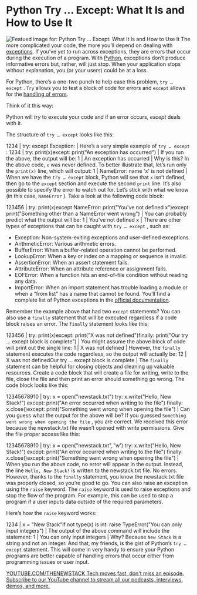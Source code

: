 # Python Try … Except: What It Is and How to Use It
![Featued image for: Python Try … Except: What It Is and How to Use It](https://cdn.thenewstack.io/media/2024/09/5bb27c44-python-try-except-command.jpg)
The more complicated your code, the more you’ll depend on dealing with [exceptions](https://thenewstack.io/python-how-to-work-with-basic-exception-handling/). If you’ve yet to run across exceptions, they are errors that occur during the execution of a program. With [Python](https://thenewstack.io/python/), exceptions don’t produce informative errors but, rather, will just stop. When your application stops without explanation, you (or your users) could be at a loss.

For Python, there’s a one-two punch to help ease this problem, `try … except`
. `Try`
allows you to test a block of code for errors and `except`
allows for the [handling of errors](https://thenewstack.io/error-handling-from-backends-to-the-frontend/).

Think of it this way:

Python will *try* to execute your code and if an error occurs, *except* deals with it.

The structure of `try … except`
looks like this:

1234 |
try: <try to do something> except Exception: <handle the error> |
Here’s a very simple example of `try … except`
:
1234 |
try: print(x)except: print("An exception has occurred") |
If you run the above, the output will be:
1 |
An exception has occurred |
Why is this? In the above code, `x`
was never defined. To better illustrate that, let’s run only the `print(x)`
line, which will output:
1 |
NameError: name 'x' is not defined |
When we have the `try … except`
block, Python will see that `x`
isn’t defined, then go to the `except`
section and execute the second `print`
line.
It’s also possible to specify the error to watch out for. Let’s stick with what we know (in this case, `NameError`
). Take a look at the following code block:

123456 |
try: print(x)except NameError: print("You've not defined x")except: print("Something other than a NameError went wrong") |
You can probably predict what the output will be:
1 |
You've not defined x |
There are other types of exceptions that can be caught with `try … except`
, such as:
- Exception: Non-system-exiting exceptions and user-defined exceptions.
- ArithmeticError: Various arithmetic errors.
- BufferError: When a buffer-related operation cannot be performed.
- LookupError: When a key or index on a mapping or sequence is invalid.
- AssertionError: When an assert statement fails.
- AttributeError: When an attribute reference or assignment fails.
- EOFError: When a function hits an end-of-file condition without reading any data.
- ImportError: When an import statement has trouble loading a module or when a “from list” has a name that cannot be found.
You’ll find a complete list of Python exceptions in the [official documentation](https://docs.python.org/3/library/exceptions.html).

Remember the example above that had two `except`
statements? You can also use a `finally`
statement that will be executed regardless if a code block raises an error. The `finally`
statement looks like this:

123456 |
try: print(x)except: print("X was not defined")finally: print("Our try … except block is complete") |
You might assume the above block of code will print out the single line:
1 |
X was not defined |
However, the `finally`
statement executes the code regardless, so the output will actually be:
12 |
X was not definedOur try … except block is complete |
The `finally`
statement can be helpful for closing objects and cleaning up valuable resources.
Create a code block that will create a file for writing, write to the file, close the file and then print an error should something go wrong. The code block looks like this:

12345678910 |
try: x = open("newstack.txt") try: x.write("Hello, New Stack!") except: print("An error occurred when writing to the file") finally: x.close()except: print("Something went wrong when opening the file") |
Can you guess what the output for the above will be? If you guessed `Something went wrong when opening the file`
, you are correct. We received this error because the newstack.txt file wasn’t opened with write permissions.
Give the file proper access like this:

12345678910 |
try: x = open("newstack.txt", 'w') try: x.write("Hello, New Stack!") except: print("An error occurred when writing to the file") finally: x.close()except: print("Something went wrong when opening the file") |
When you run the above code, no error will appear in the output. Instead, the line `Hello, New Stack!`
is written to the newstack.txt file. No errors. However, thanks to the `finally`
statement, you know the newstack.txt file was properly closed, so you’re good to go.
You can also raise an exception using the `raise`
keyword. The `raise`
keyword is used to raise exceptions and stop the flow of the program. For example, this can be used to stop a program if a user inputs data outside of the required parameters.

Here’s how the `raise`
keyword works:

1234 |
x = "New Stack"if not type(x) is int: raise TypeError("You can only input integers") |
The output of the above command will include the statement:
1 |
You can only input integers |
Why? Because `New Stack`
is a string and not an integer.
And that, my friends, is the gist of Python’s `try … except`
statement. This will come in very handy to ensure your Python programs are better capable of handling errors that occur either from programming issues or user input.

[
YOUTUBE.COM/THENEWSTACK
Tech moves fast, don't miss an episode. Subscribe to our YouTube
channel to stream all our podcasts, interviews, demos, and more.
](https://youtube.com/thenewstack?sub_confirmation=1)